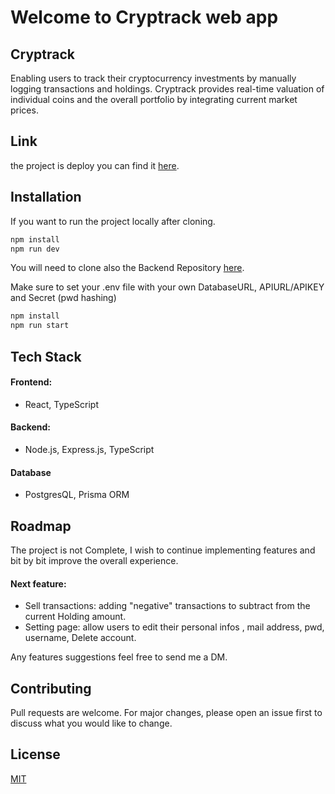 # Welcome to Cryptrack web app 

## Cryptrack

Enabling users to track their cryptocurrency investments by manually logging transactions and holdings.
Cryptrack provides real-time valuation of individual coins and the overall portfolio by integrating current market prices.


## Link

the project is deploy you can find it [here]().

## Installation

If you want to run the project locally after cloning.

```bash
npm install
npm run dev
```
You will need to clone also the Backend Repository [here](https://github.com/mylordkaz/cryptrack-server). 

Make sure to set your .env file with your own DatabaseURL, APIURL/APIKEY and Secret (pwd hashing)

```bash
npm install
npm run start
```

## Tech Stack

 #### Frontend:
   - React, TypeScript

#### Backend:
  - Node.js, Express.js, TypeScript

#### Database 
  - PostgresQL, Prisma ORM

## Roadmap

The project is not Complete, I wish to continue implementing features and bit by bit improve the overall experience.

#### Next feature:
- Sell transactions: adding "negative" transactions to subtract from the current Holding amount.
- Setting page: allow users to edit their personal infos , mail address, pwd, username, Delete account.


Any features suggestions feel free to send me a DM.  


## Contributing

Pull requests are welcome. For major changes, please open an issue first
to discuss what you would like to change.


## License

[MIT](https://choosealicense.com/licenses/mit/)
